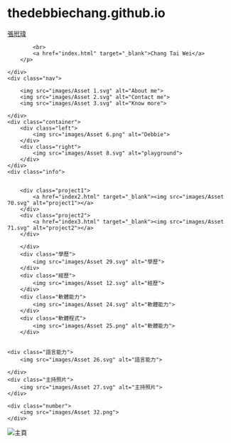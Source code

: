 # thedebbiechang.github.io
<!DOCTYPE html>
<html lang="en">

<head>
    <meta charset="UTF-8">
    <meta http-equiv="X-UA-Compatible" content="IE=edge">
    <meta name="viewport" content="width=device-width, initial-scale=1.0">
    <link rel="preconnect" href="https://fonts.googleapis.com">
    <link rel="preconnect" href="https://fonts.gstatic.com" crossorigin>
    <title>張玳瑋個人網站</title>
    <link rel="stylesheet" href="CSSReset.css">
    <link rel="stylesheet" href="profolio.css">
</head>

<body>
    <div class="title">
        <p>
            <a href="index.html" target="_blank">張玳瑋</a>

            <br>
            <a href="index.html" target="_blank">Chang Tai Wei</a>
        </p>

    </div>
    <div class="nav">

        <img src="images/Asset 1.svg" alt="About me">
        <img src="images/Asset 2.svg" alt="Contact me">
        <img src="images/Asset 3.svg" alt="Know more">

    </div>
    <div class="container">
        <div class="left">
            <img src="images/Asset 6.png" alt="Debbie">
        </div>
        <div class="right">
            <img src="images/Asset 8.svg" alt="playground">
        </div>
    </div>
    <div class="info">


        <div class="project1">
            <a href="index2.html" target="_blank"><img src="images/Asset 70.svg" alt="project1"></a>
        </div>
        <div class="project2">
            <a href="index3.html" target="_blank"><img src="images/Asset 71.svg" alt="project2"></a>
        </div>

        </div>
        <div class="學歷">
            <img src="images/Asset 29.svg" alt="學歷">
        </div>
        <div class="經歷">
            <img src="images/Asset 12.svg" alt="經歷">
        </div>
        <div class="軟體能力">
            <img src="images/Asset 24.svg" alt="軟體能力">
        </div>
        <div class="軟體程式">
            <img src="images/Asset 25.png" alt="軟體能力">
        </div>


    <div class="語言能力">
        <img src="images/Asset 26.svg" alt="語言能力">
    
    </div>
    <div class="主持照片">
        <img src="images/Asset 27.svg" alt="主持照片">
    </div>
<div class="聯絡資訊">

    <div class="number">
        <img src="images/Asset 32.png">
    </div>
<div class="RWD2">
    <img src="images/Asset 100.svg" alt="主頁">
</div>
</div> 
</body>



</html>
